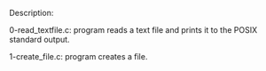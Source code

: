 Description:

0-read_textfile.c: program reads a text file and prints it to the POSIX standard output.

1-create_file.c: program creates a file.


